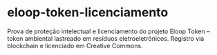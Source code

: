 # eloop-token-licenciamento
Prova de proteção intelectual e licenciamento do projeto Eloop Token – token ambiental lastreado em resíduos eletroeletrônicos. Registro via blockchain e licenciado em Creative Commons.
